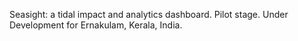 Seasight: a tidal impact and analytics dashboard. Pilot stage. Under Development for Ernakulam, Kerala, India.
